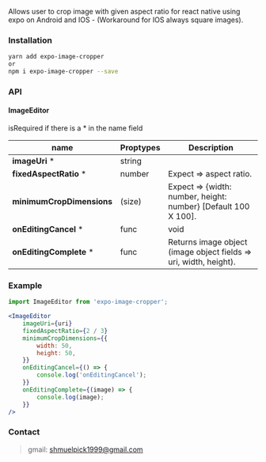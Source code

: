 Allows user to crop image with given aspect ratio for react native using expo on Android and IOS - (Workaround for IOS always square images).

### Installation

```bash
yarn add expo-image-cropper
or
npm i expo-image-cropper --save 
```


### API

#### ImageEditor

isRequired if there is a * in the name field

|name|Proptypes|Description|
----|----|-----|
|**imageUri** *|string|
|**fixedAspectRatio** *|number|Expect => aspect ratio.
|**minimumCropDimensions**|(size)|Expect => {width: number, height: number} [Default 100 X 100].
|**onEditingCancel** *|func|void
|**onEditingComplete** *|func|Returns image object (image object fields => uri, width, height).


### Example

```jsx
import ImageEditor from 'expo-image-cropper';

<ImageEditor
    imageUri={uri}
    fixedAspectRatio={2 / 3}
    minimumCropDimensions={{
        width: 50,
        height: 50,
    }}
    onEditingCancel={() => {
        console.log('onEditingCancel');
    }}
    onEditingComplete={(image) => {
        console.log(image);
    }}
/>
```

### Contact

> gmail: shmuelpick1999@gmail.com